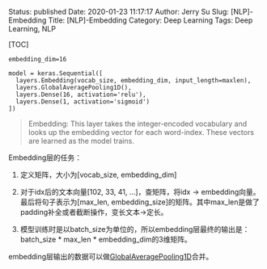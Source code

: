 Status: published
Date: 2020-01-23 11:17:17
Author: Jerry Su
Slug: [NLP]-Embedding
Title: [NLP]-Embedding
Category: Deep Learning
Tags: Deep Learning, NLP

[TOC]

```
embedding_dim=16

model = keras.Sequential([
  layers.Embedding(vocab_size, embedding_dim, input_length=maxlen),
  layers.GlobalAveragePooling1D(),
  layers.Dense(16, activation='relu'),
  layers.Dense(1, activation='sigmoid')
])
```

> Embedding:  This layer takes the integer-encoded vocabulary and looks up the embedding vector for each word-index. These vectors are learned as the model trains.

Embedding层的任务：

1. 定义矩阵，大小为[vocab_size, embedding_dim]

2. 对于idx后的文本向量[102, 33, 41, ...]，查矩阵，将idx -> embedding向量。最后将句子表示为[max_len, embedding_size]的矩阵。其中max_len是做了padding补全或者截断操作，变长文本->定长。

3. 模型训练时是以batch_size为单位的，所以embedding层最终的输出是：batch_size * max_len * embedding_dim的3维矩阵。

embedding层输出的数据可以做[GlobalAveragePooling1D](https://www.jerrulsu.com/[NLP]-GlobalAveragePooling1D.html)合并。

